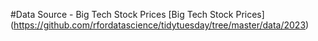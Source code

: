 #Data Source - Big Tech Stock Prices
[Big Tech Stock Prices] (https://github.com/rfordatascience/tidytuesday/tree/master/data/2023)
